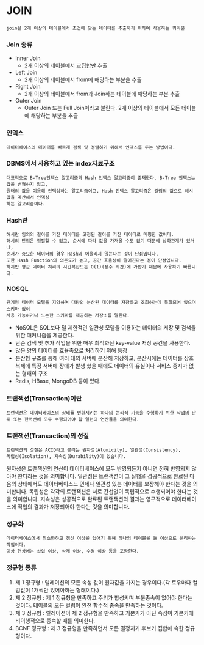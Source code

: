 JOIN
===

    join은 2개 이상의 테이블에서 조건에 맞는 데이터를 추출하기 위하여 사용하는 쿼리문 

### Join 종류

* Inner Join
  * 2개 이상의 테이블에서 교집합만 추출
* Left Join
  * 2개 이상의 테이블에서 from에 해당하는 부분을 추출
* Right Join
  * 2개 이상의 테이블에서 from과 Join하는 테이블에 해당하는 부분 추출
* Outer Join
  * Outer Join 또는 Full Join이라고 불린다. 2개 이상의 테이블에서 모든 테이블에 해당하는 부분을 추출

### 인덱스
    데이터베이스의 데이터를 빠르게 검색 및 정렬하기 위해서 인덱스를 두는 방법이다.

### DBMS에서 사용하고 있는 index자료구조
    대표적으로 B-Tree인덱스 알고리즘과 Hash 인덱스 알고리즘이 존재한다. B-Tree 인덱스는 값을 변형하지 않고,
    원래의 값을 이용해 인덱싱하는 알고리즘이고, Hash 인덱스 알고리즘은 칼럼의 값으로 해시 값을 계산해서 인덱싱
    하는 알고리즘이다.

### Hash란
    해시란 임의의 길이를 가진 데이터를 고정된 길이를 가진 데이터로 매핑한 값이다.
    해시의 단점은 정렬할 수 없고, 순서에 따라 값을 가져올 수도 없기 때문에 상하관계가 있거나, 
    순서가 중요한 데이터의 경우 Hash와 어울리지 않는다는 것이 단점입니다. 
    또한 Hash Function의 의존도가 높고, 공간 효율성이 떨어진다는 점이 단점입니다. 
    하지만 평균 데이터 처리의 시간복잡도는 O(1)(상수 시간)에 가깝기 때문에 사용하기 빠릅니다.

### NOSQL
    관계형 데이터 모델을 지양하며 대량의 분산된 데이터를 저장하고 조회하는데 특화되어 있으며 스키마 없이
    사용 가능하거나 느슨한 스키마를 제공하는 저장소를 말한다.
* NoSQL은 SQL보다 덜 제한적인 일관성 모델을 이용하는 데이터의 저장 및 검색을 위한 매커니즘을 제공한다.
* 단순 검색 및 추가 작업을 위한 매우 최적화된 key-value 저장 공간을 사용한다.
* 많은 양의 데이터를 효율족으로 처리하기 위해 등장
* 분산형 구조를 통해 여러 대의 서버에 분산해 저장하고, 분산시에는 데이터를 상호 복제에 특정 서버에 장애가 발생 했을 때에도 데이터의 유실이나 서비스 중지가 없는 형태의 구조
* Redis, HBase, MongoDB 등이 있다.

### 트랜잭션(Transaction)이란
    트랜잭션은 데이터베이스의 상태를 변환시키는 하나의 논리적 기능을 수행하기 위한 작업의 단위 또는 한꺼번에 모두 수행되어야 할 일련의 연산들을 의미한다.

### 트랜잭션(Transaction)의 성질
    트랜잭션의 성질은 ACID라고 불리는 원자성(Atomicity), 일관성(Consistency), 
    독립성(Isolation), 지속성(Durability)이 있습니다.

원자성은 트랜잭션의 연산이 데이터베이스에 모두 반영되든지 아니면 전혀 반영되지 않아야 한다라는 것을 의미합니다.
일관성은 트랜잭션이 그 실행을 성공적으로 완료된 다음의 상태에서도 데이터베이스느 언제나 일관성 있는 데이터를 보장해야 한다는 것을 의미합니다.
독립성은 각각의 트랜잭션은 서로 간섭없이 독립적으로 수행되어야 한다는 것을 의미합니다.
지속성은 성공적으로 완료된 트랜잭션의 결과는 영구적으로 데이터베이스에 작업의 결과가 저장되어야 한다는 것을 의미합니다.

### 정규화
    데이터베이스에서 최소화하고 갱신 이상을 없애기 위해 하나의 테이블을 둘 이상으로 분리하는 작업이다.
    이상 현상에는 삽입 이상, 삭제 이상, 수정 이상 등을 포함한다.

### 정규형 종류

1. 제 1 정규형 : 릴레이션의 모든 속성 값이 원자값을 가지는 경우이다.(각 로우마다 컬럼값이 1개씩만 있어야하는 형태이다.)
2. 제 2 정규형 : 제 1 정규형을 만족하고 주키가 합성키며 부분종속이 없어야 한다는 것이다. 테이블의 모든 컬럼이 완전 함수적 종속을 만족하는 것이다.
3. 제 3 정규형 : 릴레이션이 제 2 정규형을 만족하고 기본키가 아닌 속성이 기본키에 비이행적으로 종속할 때를 의미한다.
4. BCNF 정규형 : 제 3 정규형을 만족하면서 모든 결정지기 후보키 집합에 속한 정규형이다.
